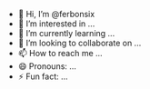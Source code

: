 - 👋 Hi, I’m @ferbonsix
- 👀 I’m interested in ...
- 🌱 I’m currently learning ...
- 💞️ I’m looking to collaborate on ...
- 📫 How to reach me ...
- 😄 Pronouns: ...
- ⚡ Fun fact: ...

<!---
ferbonsix/ferbonsix is a ✨ special ✨ repository because its `README.md` (this file) appears on your GitHub profile.
You can click the Preview link to take a look at your changes.
--->

